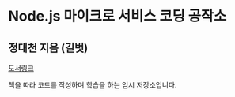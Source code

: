 Node.js 마이크로 서비스 코딩 공작소
=
정대천 지음 (길벗)
-
[도서링크](http://www.yes24.com/24/goods/58775939?scode=029)

책을 따라 코드를 작성하며 학습을 하는 임시 저장소입니다.
